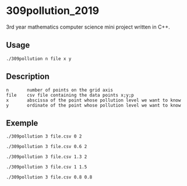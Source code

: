 # 309pollution_2019

3rd year mathematics computer science mini project written in C++.

## Usage
  
    ./309pollution n file x y
  
## Description

    n       number of points on the grid axis
    file    csv file containing the data points x;y;p
    x       abscissa of the point whose pollution level we want to know
    y       ordinate of the point whose pollution level we want to know
    
## Exemple

    ./309pollution 3 file.csv 0 2

    ./309pollution 3 file.csv 0.6 2

    ./309pollution 3 file.csv 1.3 2
 
    ./309pollution 3 file.csv 1 1.5

    ./309pollution 3 file.csv 0.8 0.8
